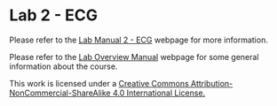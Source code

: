 # Lab 2 - ECG
Please refer to the [Lab Manual 2 - ECG](https://docs.google.com/document/d/e/2PACX-1vSOCHCjlX8OgWBBw-9TD-SZMikOhjnY5c3PdTVODe1hS5QOUEa1IZiLfZUne3qlMQ2jJGJ56BPspiV-/pub) webpage for more information. 

Please refer to the [Lab Overview Manual](https://docs.google.com/document/d/e/2PACX-1vTr1zOyrUedA1yx76olfDe5jn88miCNb3EJcC3INmy8nDmbJ8N5Y0B30EBoOunsWbA2DGOVWpgJzIs9/pub) webpage for some general information about the course. 

This work is licensed under a [Creative Commons Attribution-NonCommercial-ShareAlike 4.0 International License.](https://creativecommons.org/licenses/by-nc-sa/4.0/)
